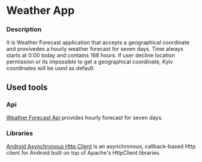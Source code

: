 # Weather App

### Description
It is Weather Forecast application that accepts a geographical coordinate and provivedes a hourly weather forecast for seven days. Time always starts at 0:00 today and contains 168 hours. If user decline location permission or its impossible to get a geographical coordinate, Kyiv coordinates will be used as default. 

## Used tools

### Api
[Weather Forecast Api](https://open-meteo.com/en/docs) provides hourly forecast for seven days.

### Libraries
[Android Asynchronous Http Client](https://github.com/android-async-http/android-async-http) is an asynchronous, callback-based Http client for Android built on top of Apache's HttpClient libraries.

